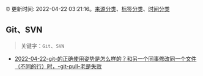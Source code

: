 :alarm_clock: 更新时间: 2022-04-22 03:21:16。[来源分类](../README.md)、[标签分类](../TAGS.md)、[时间分类](../TIMELINE.md)

## Git、SVN


> 关键字：`Git`、`SVN`



- [2022-04-22-git-的正确使用姿势是怎么样的？和另一个同事修改同一个文件（不同的行）时，-git-pull-老是失败](https://www.v2ex.com/t/848517) 